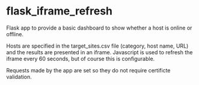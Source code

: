 # flask_iframe_refresh

Flask app to provide a basic dashboard to show whether a host is online or offline.

Hosts are specified in the target_sites.csv file (category, host name, URL) and the results are presented in an iframe. Javascript is used to refresh the iframe every 60 seconds, but of course this is configurable.

Requests made by the app are set so they do not require certificte validation.
